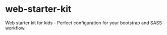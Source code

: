 # web-starter-kit
Web starter kit for kids - Perfect configuration for your bootstrap and SASS workflow.
